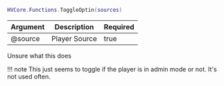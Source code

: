 ```lua
HVCore.Functions.ToggleOptin(sources)
```

| Argument | Description | Required |
| ----------- | ----------- | ----------- |
| @source | Player Source | true |

Unsure what this does

!!! note
    This just seems to toggle if the player is in admin mode or not. It's not used often.